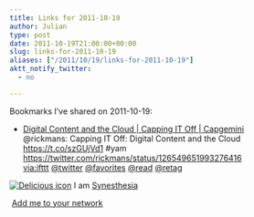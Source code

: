 ```yaml
---
title: Links for 2011-10-19
author: Julian
type: post
date: 2011-10-19T21:00:00+00:00
slug: links-for-2011-10-19 
aliases: ["/2011/10/19/links-for-2011-10-19"]
aktt_notify_twitter:
  - no

---
```

Bookmarks I&#8217;ve shared on 2011-10-19:

  * [Digital Content and the Cloud | Capping IT Off | Capgemini][1]  
    @rickmans: Capping IT Off: Digital Content and the Cloud https://t.co/szGUjVd1 #yam https://twitter.com/rickmans/status/126549651993276416  
    [via:ifttt][2]  [@twitter][3]  [@favorites][4]  [@read][5]  [@retag][6] 

<p class="deliciouslink">
  <a href="https://del.icio.us/synesthesia" title="See all my bookmarks on del.icio.us"><img src="https://www.synesthesia.co.uk/images/deliciousicon.jpg" alt="Delicious icon" /></a>&nbsp;I am <a href="https://del.icio.us/synesthesia" title="See all my bookmarks on del.icio.us">Synesthesia</a>
</p>

<p class="deliciouslink">
  <a href="https://del.icio.us/network?add=synesthesia" title="Add me to your del.icio.us network"><img src="https://www.synesthesia.co.uk/images/add.gif" alt="" /></a>&nbsp;<a href="https://del.icio.us/network?add=synesthesia" title="Add me to your del.icio.us network">Add me to your network</a>
</p>

 [1]: https://www.capgemini.com/technology-blog/2011/10/digital-content-cloud/?utm_source=rickmans.me&utm_medium=twitter&utm_campaign=social
 [2]: https://www.delicious.com/synesthesia/via%3Aifttt
 [3]: https://www.delicious.com/synesthesia/+%40twitter
 [4]: https://www.delicious.com/synesthesia/+%40favorites
 [5]: https://www.delicious.com/synesthesia/+%40read
 [6]: https://www.delicious.com/synesthesia/+%40retag
